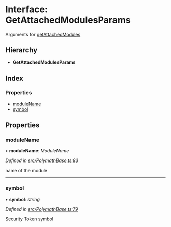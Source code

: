 # Interface: GetAttachedModulesParams

Arguments for [getAttachedModules](../classes/_polymathbase_.polymathbase.md#getattachedmodules)

## Hierarchy

- **GetAttachedModulesParams**

## Index

### Properties

- [moduleName](_polymathbase_.getattachedmodulesparams.md#modulename)
- [symbol](_polymathbase_.getattachedmodulesparams.md#symbol)

## Properties

### moduleName

• **moduleName**: _ModuleName_

_Defined in [src/PolymathBase.ts:83](https://github.com/PolymathNetwork/polymath-sdk/blob/660aba8/src/PolymathBase.ts#L83)_

name of the module

---

### symbol

• **symbol**: _string_

_Defined in [src/PolymathBase.ts:79](https://github.com/PolymathNetwork/polymath-sdk/blob/660aba8/src/PolymathBase.ts#L79)_

Security Token symbol
